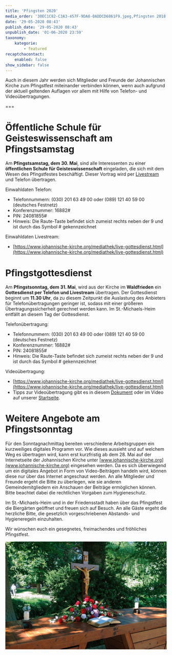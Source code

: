 ```yaml
---
title: 'Pfingsten 2020'
media_order: '30EC1C82-C3A3-457F-9DA8-0ADDCD6861F9.jpeg,Pfingsten 2018 noch kleiner.jpg'
date: '29-05-2020 08:43'
publish_date: '29-05-2020 08:43'
unpublish_date: '01-06-2020 23:59'
taxonomy:
    kategorie:
        - featured
recaptchacontact:
    enabled: false
show_sidebar: false
---
```


Auch in diesem Jahr werden sich Mitglieder und Freunde der Johannischen Kirche zum Pfingstfest miteinander verbinden können, wenn auch aufgrund der aktuell geltenden Auflagen vor allem mit Hilfe von Telefon- und Videoübertragungen.   

===

# Öffentliche Schule für Geisteswissenschaft am Pfingstsamstag
Am **Pfingstsamstag, dem 30. Mai**, sind alle Interessenten zu einer **öffentlichen Schule für Geisteswissenschaft** eingeladen, die sich mit dem Wesen des Pfingstfestes beschäftigt. Dieser Vortrag wird per [Livestream](https://www.johannische-kirche.org/mediathek/live-gottesdienst.html) und Telefon übertragen.

Einwahldaten Telefon:
* Telefonnummern: (030) 201 63 49 00 oder (089) 121 40 59 00 (deutsches Festnetz)
* Konferenznummer: 16882#
* PIN: 24081855#
* Hinweis: Die Raute-Taste befindet sich zumeist rechts neben der 9 und ist durch das Symbol # gekennzeichnet

Einwahldaten Livestream:
* [https://www.johannische-kirche.org/mediathek/live-gottesdienst.html](https://www.johannische-kirche.org/mediathek/live-gottesdienst.html)

# Pfingstgottesdienst
Am **Pfingstsonntag, dem 31. Mai**, wird aus der Kirche im **Waldfrieden** ein **Gottesdienst per Telefon und Livestream** übertragen. Der Gottesdienst beginnt um **11.30 Uhr**, da zu diesem Zeitpunkt die Auslastung des Anbieters für Telefonübertragungen geringer ist, sodass mit einer größeren Übertragungssicherheit gerechnet werden kann. Im St.-Michaels-Heim entfällt an diesem Tag der Gottesdienst.

Telefonübertragung:
* Telefonnummern: (030) 201 63 49 00 oder (089) 121 40 59 00 (deutsches Festnetz)
* Konferenznummer: 16882#
* PIN: 24081855#
* Hinweis: Die Raute-Taste befindet sich zumeist rechts neben der 9 und ist durch das Symbol # gekennzeichnet

Videoübertragung:
* [https://www.johannische-kirche.org/mediathek/live-gottesdienst.html](https://www.johannische-kirche.org/mediathek/live-gottesdienst.html)
* Tipps zur Videoübertragung gibt es in diesem [Dokument](https://cloud.johannische-kirche.org/index.php/s/Smg4kD3tRNBENYp) oder im Video auf unserer [Startseite](https://smh-gemeinden.de).

# Weitere Angebote am Pfingstsonntag
Für den Sonntagnachmittag bereiten verschiedene Arbeitsgruppen ein kurzweiliges digitales Programm vor. Wie dieses aussieht und auf welchem Weg es übertragen wird, kann erst kurzfristig ab dem 28. Mai auf der Internetseite der Johannischen Kirche unter [www.johannische-kirche.org](www.johannische-kirche.org) eingesehen werden.
Da es sich überwiegend um ein digitales Angebot in Form von Video-Beiträgen handeln wird, können diese nur über das Internet angeschaut werden. An alle Mitglieder und Freunde ergeht die Bitte zu überlegen, wie sie anderen Gemeindemitgliedern ein Anschauen der Beiträge ermöglichen können. Bitte beachtet dabei die rechtlichen Vorgaben zum Hygieneschutz.

Im St.-Michaels-Heim und in der Friedensstadt haben über das Pfingstfest die Biergärten geöffnet und freuen sich auf Besuch. An alle Gäste ergeht die herzliche Bitte, die gesetzlich vorgeschriebenen Abstands- und Hygieneregeln einzuhalten.

Wir wünschen euch ein gesegnetes, freimachendes und fröhliches Pfingstfest.

![](Pfingsten%202018%20noch%20kleiner.jpg)